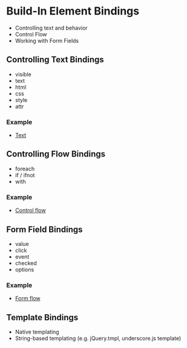 # Build-In Element Bindings

* Controlling text and behavior
* Control Flow
* Working with Form Fields

## Controlling Text Bindings

* visible
* text
* html
* css
* style
* attr

### Example

* [Text](examples/07-text.html)

## Controlling Flow Bindings

* foreach
* if / ifnot
* with

### Example

* [Control flow](examples/08-control.html)

## Form Field Bindings

* value
* click
* event
* checked
* options

### Example

* [Form flow](examples/09-form.html)

## Template Bindings

* Native templating
* String-based templating (e.g. jQuery.tmpl, underscore.js template)
